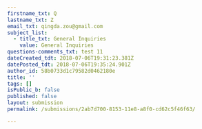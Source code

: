 ```yaml
---
firstname_txt: Q
lastname_txt: Z
email_txt: qingda.zou@gmail.com
subject_list:
  - title_txt: General Inquiries
    value: General Inquiries
questions-comments_txt: test 11
dateCreated_tdt: 2018-07-06T19:31:23.381Z
datePosted_tdt: 2018-07-06T19:35:24.901Z
author_id: 58b0733d1c79582d0462180e
title: ''
tags: []
isPublic_b: false
published: false
layout: submission
permalink: /submissions/2ab7d700-8153-11e8-a8f0-cd62c5f46f63/

---
```




